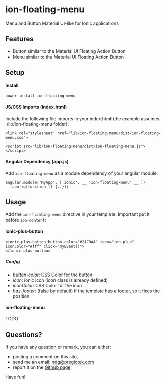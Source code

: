 # ion-floating-menu
Menu and Button Material UI-like for Ionic applications

## Features

* Button similar to the Material UI Floating Action Button
* Menu similar to the Material UI Floating Action Button

## Setup

#### Install

`bower install ion-floating-menu`


#### JS/CSS Imports (index.html)

Include the following file imports in your index.html (the example assumes ./lib/ion-floating-menu folder):
 
    <link rel="stylesheet" href="lib/ion-floating-menu/dist/ion-floating-menu.css">
    ...
    <script src="lib/ion-floating-menu/dist/ion-floating-menu.js"></script>

#### Angular Dependency (app.js)
Add `ion-floating-menu` as a module dependency of your angular module.

    angular.module('MyApp', ['ionic', __ 'ion-floating-menu' __ ])
      .config(function () {..});

## Usage
Add the `ion-floating-menu` directive in your template.
Important put it before `ion-content`:

#### ionic-plus-button
```
<ionic-plus-button button-color="#2AC9AA" icon="ion-plus" iconColor="#fff" click="myEvent()">
</ionic-plus-button>
```

##### Config
* _button-color_: CSS Color for the button
* _icon_: ionic icon (icon class is already defined)
* _iconColor_: CSS Color for the icon 
* _has-footer_: (false by default) if the template has a footer, so it fixes the position

#### ion-floating-menu
TODO



## Questions?

If you have any question or remark, you can either: 
* posting a comment on this site, 
* send me an email: ndg@pregiotek.com
* report it on the [Github page](https://github.com/pregiotek/ion-floating-menu) 

Have fun!

